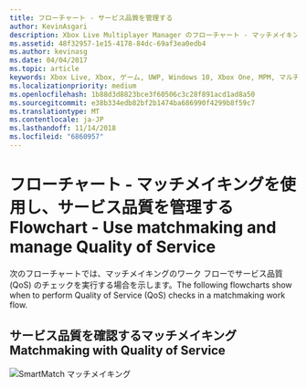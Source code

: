```yaml
---
title: フローチャート - サービス品質を管理する
author: KevinAsgari
description: Xbox Live Multiplayer Manager のフローチャート - マッチメイキングを使用し、サービス品質を管理する
ms.assetid: 48f32957-1e15-4178-84dc-69af3ea0edb4
ms.author: kevinasg
ms.date: 04/04/2017
ms.topic: article
keywords: Xbox Live, Xbox, ゲーム, UWP, Windows 10, Xbox One, MPM, マルチプレイヤー, サービス品質, QoS, Multiplayer Manager, フローチャート
ms.localizationpriority: medium
ms.openlocfilehash: 1b88d3d8823bce3f60506c3c28f891acd1ad8a50
ms.sourcegitcommit: e38b334edb82bf2b1474ba686990f4299b8f59c7
ms.translationtype: MT
ms.contentlocale: ja-JP
ms.lasthandoff: 11/14/2018
ms.locfileid: "6860957"
---
```

# <a name="flowchart---use-matchmaking-and-manage-quality-of-service"></a><span data-ttu-id="df572-104">フローチャート - マッチメイキングを使用し、サービス品質を管理する</span><span class="sxs-lookup"><span data-stu-id="df572-104">Flowchart - Use matchmaking and manage Quality of Service</span></span>

<span data-ttu-id="df572-105">次のフローチャートでは、マッチメイキングのワーク フローでサービス品質 (QoS) のチェックを実行する場合を示します。</span><span class="sxs-lookup"><span data-stu-id="df572-105">The following flowcharts show when to perform Quality of Service (QoS) checks in a matchmaking work flow.</span></span>

## <a name="matchmaking-with-quality-of-service"></a><span data-ttu-id="df572-106">サービス品質を確認するマッチメイキング</span><span class="sxs-lookup"><span data-stu-id="df572-106">Matchmaking with Quality of Service</span></span>

![SmartMatch マッチメイキング](../../../images/multiplayer/mpm-matchmaking-with-qos.png)
